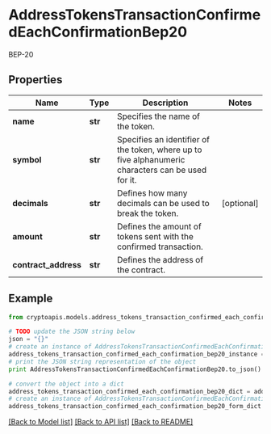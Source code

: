 # AddressTokensTransactionConfirmedEachConfirmationBep20

BEP-20

## Properties
Name | Type | Description | Notes
------------ | ------------- | ------------- | -------------
**name** | **str** | Specifies the name of the token. | 
**symbol** | **str** | Specifies an identifier of the token, where up to five alphanumeric characters can be used for it. | 
**decimals** | **str** | Defines how many decimals can be used to break the token. | [optional] 
**amount** | **str** | Defines the amount of tokens sent with the confirmed transaction. | 
**contract_address** | **str** | Defines the address of the contract. | 

## Example

```python
from cryptoapis.models.address_tokens_transaction_confirmed_each_confirmation_bep20 import AddressTokensTransactionConfirmedEachConfirmationBep20

# TODO update the JSON string below
json = "{}"
# create an instance of AddressTokensTransactionConfirmedEachConfirmationBep20 from a JSON string
address_tokens_transaction_confirmed_each_confirmation_bep20_instance = AddressTokensTransactionConfirmedEachConfirmationBep20.from_json(json)
# print the JSON string representation of the object
print AddressTokensTransactionConfirmedEachConfirmationBep20.to_json()

# convert the object into a dict
address_tokens_transaction_confirmed_each_confirmation_bep20_dict = address_tokens_transaction_confirmed_each_confirmation_bep20_instance.to_dict()
# create an instance of AddressTokensTransactionConfirmedEachConfirmationBep20 from a dict
address_tokens_transaction_confirmed_each_confirmation_bep20_form_dict = address_tokens_transaction_confirmed_each_confirmation_bep20.from_dict(address_tokens_transaction_confirmed_each_confirmation_bep20_dict)
```
[[Back to Model list]](../README.md#documentation-for-models) [[Back to API list]](../README.md#documentation-for-api-endpoints) [[Back to README]](../README.md)


